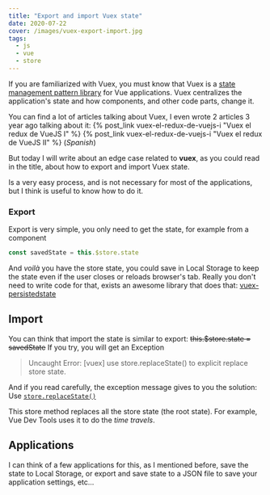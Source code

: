 ```yaml
---
title: "Export and import Vuex state"
date: 2020-07-22
cover: /images/vuex-export-import.jpg
tags: 
  - js
  - vue
  - store
---
```


If you are familiarized with Vuex, you must know that Vuex is a [state management pattern library](https://vuex.vuejs.org/#what-is-vuex) for Vue applications. Vuex centralizes the application's state and how components, and other code parts, change it.

You can find a lot of articles talking about Vuex, I even wrote 2 articles 3 year ago talking about it: {% post_link vuex-el-redux-de-vuejs-i "Vuex el redux de VueJS I" %} {% post_link vuex-el-redux-de-vuejs-i "Vuex el redux de VueJS II" %} (_Spanish_)

But today I will write about an edge case related to **vuex**, as you could read in the title, about how to export and import Vuex state.

Is a very easy process, and is not necessary for most of the applications, but I think is useful to know how to do it.

### Export
Export is very simple, you only need to get the state, for example from a component

```js
const savedState = this.$store.state
```

And _voilà_ you have the store state, you could save in Local Storage to keep the state even if the user closes or reloads browser's tab. Really you don't need to write code for that, exists an awesome library that does that: [vuex-persistedstate](https://github.com/robinvdvleuten/vuex-persistedstate)

## Import
You can think that import the state is similar to export:
~~this.$store.state = savedState~~
If you try, you will get an Exception

> Uncaught Error: [vuex] use store.replaceState() to explicit replace store state.

And if you read carefully, the exception message gives to you the solution: Use [`store.replaceState()`](https://vuex.vuejs.org/api/#replacestate)

This store method replaces all the store state (the root state). For example, Vue Dev Tools uses it to do the _time travels_.

## Applications

I can think of a few applications for this, as I mentioned before, save the state to Local Storage, or export and save state to a JSON file to save your application settings, etc...

